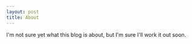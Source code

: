 ```yaml
---
layout: post
title: About
---
```


I'm not sure yet what this blog is about, but I'm sure I'll work it out soon.
